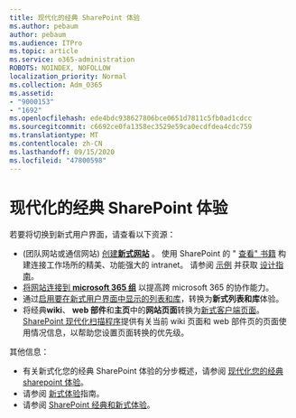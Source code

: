 ```yaml
---
title: 现代化的经典 SharePoint 体验
ms.author: pebaum
author: pebaum
ms.audience: ITPro
ms.topic: article
ms.service: o365-administration
ROBOTS: NOINDEX, NOFOLLOW
localization_priority: Normal
ms.collection: Adm_O365
ms.assetid:
- "9000153"
- "1692"
ms.openlocfilehash: ede4bdc938627806bce0651d7811c5fb0ad1cdcc
ms.sourcegitcommit: c6692ce0fa1358ec3529e59ca0ecdfdea4cdc759
ms.translationtype: MT
ms.contentlocale: zh-CN
ms.lasthandoff: 09/15/2020
ms.locfileid: "47800598"
---
```

# <a name="modernize-your-classic-sharepoint-experience"></a>现代化的经典 SharePoint 体验

若要将切换到新式用户界面，请查看以下资源：

-  (团队网站或通信网站) [创建**新式网站**](https://support.office.com/article/create-a-team-site-in-sharepoint-ef10c1e7-15f3-42a3-98aa-b5972711777d) 。 使用 SharePoint 的 " [查看" 书籍](https://lookbook.microsoft.com/assets/SharePoint_lookbook_2019.pdf) 构建连接工作场所的精美、功能强大的 intranet。 请参阅 [示例](https://lookbook.microsoft.com/) 并获取 [设计指南](https://spdesign.azurewebsites.net/)。
- [将网站连接到 **microsoft 365 组**](https://docs.microsoft.com/sharepoint/dev/transform/modernize-connect-to-office365-group) 以提高跨 microsoft 365 的协作能力。
- 通过[启用要在新式用户界面中显示的列表和库](https://docs.microsoft.com/sharepoint/dev/transform/modernize-userinterface-lists-and-libraries)，转换为**新式列表和库**体验。
- 将经典**wiki**、 **web 部件**和**主页**中的**网站页面**转换为[新式客户端页面](https://docs.microsoft.com/sharepoint/dev/transform/modernize-userinterface-site-pages)。 [SharePoint 现代化扫描程序](https://docs.microsoft.com/sharepoint/dev/transform/modernize-scanner)提供有关当前 wiki 页面和 web 部件页的页面使用情况信息，以帮助您设置页面转换的优先级。

其他信息：

- 有关新式化您的经典 SharePoint 体验的分步概述，请参阅 [现代化您的经典 sharepoint 体验](https://docs.microsoft.com/sharepoint/dev/transform/modernize-classic-sites)。
- 请参阅 [新式体验](https://docs.microsoft.com/sharepoint/guide-to-sharepoint-modern-experience)指南。
- 请参阅 [SharePoint 经典和新式体验](https://support.office.com/article/sharepoint-classic-and-modern-experiences-5725c103-505d-4a6e-9350-300d3ec7d73f)。
